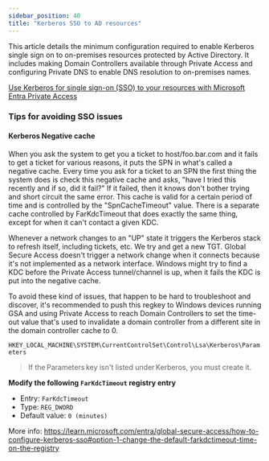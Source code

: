 ```yaml
---
sidebar_position: 40
title: "Kerberos SSO to AD resources"
---
```


This article details the minimum configuration required to enable Kerberos single sign on to on-premises resources protected by Active Directory.
It includes making Domain Controllers available through Private Access and configuring Private DNS to enable DNS resolution to on-premises names.

[Use Kerberos for single sign-on (SSO) to your resources with Microsoft Entra Private Access](https://learn.microsoft.com/entra/global-secure-access/how-to-configure-kerberos-sso)


### Tips for avoiding SSO issues

#### Kerberos Negative cache
 When you ask the system to get you a ticket to host/foo.bar.com and it fails to get a ticket for various reasons, it puts the SPN in what's called a negative cache. Every time you ask for a ticket to an SPN the first thing the system does is check this negative cache and asks, "have I tried this recently and if so, did it fail?" If it failed, then it knows don't bother trying and short circuit the same error. This cache is valid for a certain period of time and is controlled by the "SpnCacheTimeout" value. There is a separate cache controlled by FarKdcTimeout that does exactly the same thing, except for when it can't contact a given KDC.

Whenever a network changes to an "UP" state it triggers the Kerberos stack to refresh itself, including tickets, etc. We try and get a new TGT. 
Global Secure Access doesn't trigger a network change when it connects because it's not implemented as a network interface. Windows might try to find a KDC before the Private Access tunnel/channel is up, when it fails the KDC is put into the negative cache.

To avoid these kind of issues, that happen to be hard to troubleshoot and discover, it's recommended to push this regkey to Windows devices running GSA and using Private Access to reach Domain Controllers to set the time-out value that's used to invalidate a domain controller from a different site in the domain controller cache to 0.

`HKEY_LOCAL_MACHINE\SYSTEM\CurrentControlSet\Control\Lsa\Kerberos\Parameters`

> If the Parameters key isn't listed under Kerberos, you must create it.

**Modify the following `FarKdcTimeout` registry entry**
- Entry: `FarKdcTimeout`
- Type: `REG_DWORD` 
- Default value: `0 (minutes)` 

More info: https://learn.microsoft.com/entra/global-secure-access/how-to-configure-kerberos-sso#option-1-change-the-default-farkdctimeout-time-on-the-registry

